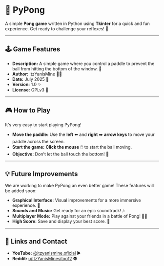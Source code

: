 # 🏓 PyPong

A simple **Pong game** written in Python using **Tkinter** for a quick and fun experience. Get ready to challenge your reflexes! 🚀

---

## 🕹️ Game Features

* **Description:** A simple game where you control a paddle to prevent the ball from hitting the bottom of the window. 🧱
* **Author:** ItzYanisMine 🧑‍💻
* **Date:** July 2025 📅
* **Version:** 1.0 ✨
* **License:** GPLv3 📜

---

## 🎮 How to Play

It's very easy to start playing PyPong!

* **Move the paddle:** Use the **left** ⬅️ and **right** ➡️ **arrow keys** to move your paddle across the screen.
* **Start the game:** **Click the mouse** 🖱️ to start the ball moving.
* **Objective:** Don't let the ball touch the bottom! 🚫

---

## 💡 Future Improvements

We are working to make PyPong an even better game! These features will be added soon:

* **Graphical Interface:** Visual improvements for a more immersive experience. 🎨
* **Sounds and Music:** Get ready for an epic soundtrack! 🎶
* **Multiplayer Mode:** Play against your friends in a battle of Pong! 👯‍♂️
* **High Score:** Save and display your best score. 🏅

---

## 🔗 Links and Contact

* **YouTube:** [@itzyanismine.oficial](https://www.youtube.com/@itzyanismine.oficial) ▶️
* **Reddit:** [u/ItzYanisMinesitoo12](https://www.reddit.com/user/ItzYanisMinesitoo12/) 👽
